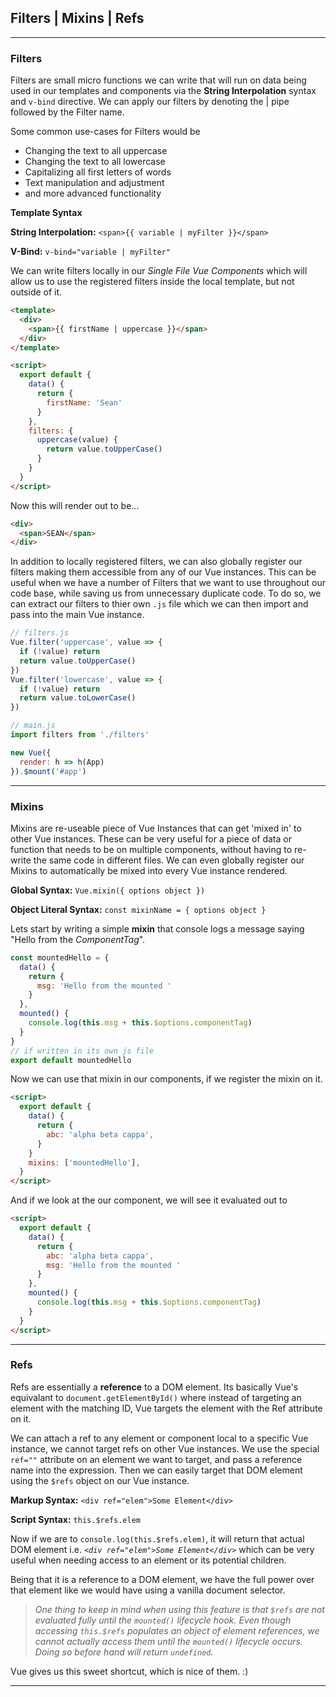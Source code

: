 ## **Filters | Mixins | Refs**

---

### **Filters**

Filters are small micro functions we can write that will run on data being used in our templates and components via the **String Interpolation** syntax and `v-bind` directive. We can apply our filters by denoting the | pipe followed by the Filter name.

Some common use-cases for Filters would be

- Changing the text to all uppercase
- Changing the text to all lowercase
- Capitalizing all first letters of words
- Text manipulation and adjustment
- and more advanced functionality

**Template Syntax**

**String Interpolation:** `<span>{{ variable | myFilter }}</span>`

**V-Bind:** `v-bind="variable | myFilter"`

We can write filters locally in our _Single File Vue Components_ which will allow us to use the registered filters inside the local template, but not outside of it.

```html
<template>
  <div>
    <span>{{ firstName | uppercase }}</span>
  </div>
</template>

<script>
  export default {
    data() {
      return {
        firstName: 'Sean'
      }
    },
    filters: {
      uppercase(value) {
        return value.toUpperCase()
      }
    }
  }
</script>
```

Now this will render out to be...

```html
<div>
  <span>SEAN</span>
</div>
```

In addition to locally registered filters, we can also globally register our filters making them accessible from any of our Vue instances. This can be useful when we have a number of Filters that we want to use throughout our code base, while saving us from unnecessary duplicate code. To do so, we can extract our filters to thier own `.js` file which we can then import and pass into the main Vue instance.

```js
// filters.js
Vue.filter('uppercase', value => {
  if (!value) return
  return value.toUpperCase()
})
Vue.filter('lowercase', value => {
  if (!value) return
  return value.toLowerCase()
})

// main.js
import filters from './filters'

new Vue({
  render: h => h(App)
}).$mount('#app')
```

---

### **Mixins**

Mixins are re-useable piece of Vue Instances that can get 'mixed in' to other Vue instances. These can be very useful for a piece of data or function that needs to be on multiple components, without having to re-write the same code in different files. We can even globally register our Mixins to automatically be mixed into every Vue instance rendered.

**Global Syntax:** `Vue.mixin({ options object })`

**Object Literal Syntax:** `const mixinName = { options object }`

Lets start by writing a simple **mixin** that console logs a message saying "Hello from the _ComponentTag_".

```js
const mountedHello = {
  data() {
    return {
      msg: 'Hello from the mounted '
    }
  },
  mounted() {
    console.log(this.msg + this.$options.componentTag)
  }
}
// if written in its own js file
export default mountedHello
```

Now we can use that mixin in our components, if we register the mixin on it.

```html
<script>
  export default {
    data() {
      return {
        abc: 'alpha beta cappa',
      }
    }
    mixins: ['mountedHello'],
  }
</script>
```

And if we look at the our component, we will see it evaluated out to

```html
<script>
  export default {
    data() {
      return {
        abc: 'alpha beta cappa',
        msg: 'Hello from the mounted '
      }
    },
    mounted() {
      console.log(this.msg + this.$options.componentTag)
    }
  }
</script>
```

---

### **Refs**

Refs are essentially a **reference** to a DOM element. Its basically Vue's equivalant to `document.getElementById()` where instead of targeting an element with the matching ID, Vue targets the element with the Ref attribute on it.

We can attach a ref to any element or component local to a specific Vue instance, we cannot target refs on other Vue instances. We use the special `ref=""` attribute on an element we want to target, and pass a reference name into the expression. Then we can easily target that DOM element using the `$refs` object on our Vue instance.

**Markup Syntax:** `<div ref="elem">Some Element</div>`

**Script Syntax:** `this.$refs.elem`

Now if we are to `console.log(this.$refs.elem)`, it will return that actual DOM element i.e. _`<div ref="elem">Some Element</div>`_ which can be very useful when needing access to an element or its potential children.

Being that it is a reference to a DOM element, we have the full power over that element like we would have using a vanilla document selector.

> _One thing to keep in mind when using this feature is that `$refs` are not evaluated fully until the `mounted()` lifecycle hook. Even though accessing `this.$refs` populates an object of element references, we cannot actually access them until the `mounted()` lifecycle occurs. Doing so before hand will return `undefined`._

Vue gives us this sweet shortcut, which is nice of them. :)

---
